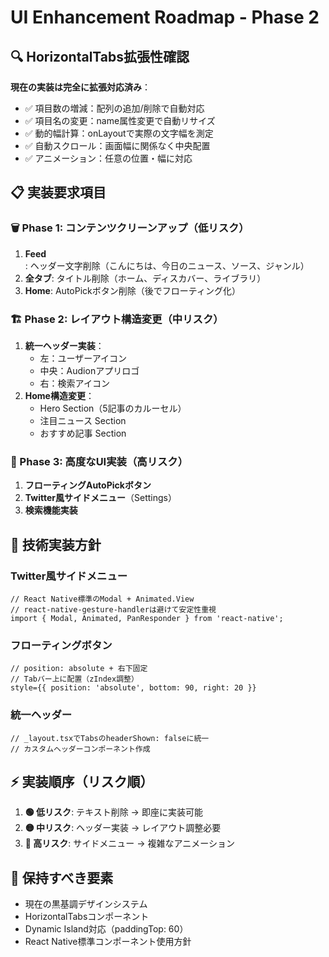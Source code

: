 # UI Enhancement Roadmap - Phase 2

## 🔍 HorizontalTabs拡張性確認
**現在の実装は完全に拡張対応済み**：
- ✅ 項目数の増減：配列の追加/削除で自動対応
- ✅ 項目名の変更：name属性変更で自動リサイズ
- ✅ 動的幅計算：onLayoutで実際の文字幅を測定
- ✅ 自動スクロール：画面幅に関係なく中央配置
- ✅ アニメーション：任意の位置・幅に対応

## 📋 実装要求項目

### 🗑️ Phase 1: コンテンツクリーンアップ（低リスク）
1. **Feed**: ヘッダー文字削除（こんにちは、今日のニュース、ソース、ジャンル）
2. **全タブ**: タイトル削除（ホーム、ディスカバー、ライブラリ）
3. **Home**: AutoPickボタン削除（後でフローティング化）

### 🏗️ Phase 2: レイアウト構造変更（中リスク）
1. **統一ヘッダー実装**：
   - 左：ユーザーアイコン
   - 中央：Audionアプリロゴ
   - 右：検索アイコン
2. **Home構造変更**：
   - Hero Section（5記事のカルーセル）
   - 注目ニュース Section
   - おすすめ記事 Section

### 🎯 Phase 3: 高度なUI実装（高リスク）
1. **フローティングAutoPickボタン**
2. **Twitter風サイドメニュー**（Settings）
3. **検索機能実装**

## 🔧 技術実装方針

### Twitter風サイドメニュー
```tsx
// React Native標準のModal + Animated.View
// react-native-gesture-handlerは避けて安定性重視
import { Modal, Animated, PanResponder } from 'react-native';
```

### フローティングボタン
```tsx
// position: absolute + 右下固定
// Tabバー上に配置（zIndex調整）
style={{ position: 'absolute', bottom: 90, right: 20 }}
```

### 統一ヘッダー
```tsx
// _layout.tsxでTabsのheaderShown: falseに統一
// カスタムヘッダーコンポーネント作成
```

## ⚡ 実装順序（リスク順）
1. **🟢 低リスク**: テキスト削除 → 即座に実装可能
2. **🟡 中リスク**: ヘッダー実装 → レイアウト調整必要
3. **🔴 高リスク**: サイドメニュー → 複雑なアニメーション

## 💾 保持すべき要素
- 現在の黒基調デザインシステム
- HorizontalTabsコンポーネント
- Dynamic Island対応（paddingTop: 60）
- React Native標準コンポーネント使用方針